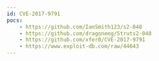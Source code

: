 ```yaml
---
id: CVE-2017-9791
pocs:
    - https://github.com/IanSmith123/s2-048
    - https://github.com/dragoneeg/Struts2-048
    - https://github.com/xfer0/CVE-2017-9791
    - https://www.exploit-db.com/raw/44643
---
```

